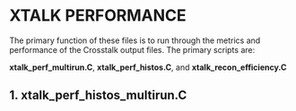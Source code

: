 # XTALK PERFORMANCE

The primary function of these files is to run through the metrics and performance of the Crosstalk output files.
The primary scripts are:

**xtalk_perf_multirun.C**, **xtalk_perf_histos.C**, and **xtalk_recon_efficiency.C**

## 1. xtalk_perf_histos_multirun.C



